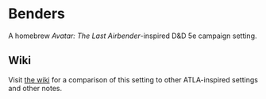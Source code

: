 # Benders

A homebrew _Avatar: The Last Airbender_-inspired D&D 5e campaign setting.

## Wiki
Visit [the wiki](https://github.com/nglaeser/benders/wiki) for a comparison of this setting to other ATLA-inspired settings and other notes.
